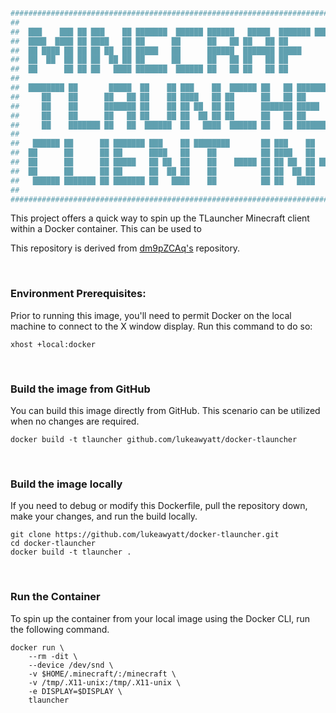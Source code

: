 ```bash
###############################################################################################################################
##                                                                                                                           ##
##  ███    ███ ██ ███    ██ ███████  ██████ ██████   █████  ███████ ████████                  M A S T E R   O V E R V I E W  ##
##  ████  ████ ██ ████   ██ ██      ██      ██   ██ ██   ██ ██         ██                                                    ##
##  ██ ████ ██ ██ ██ ██  ██ █████   ██      ██████  ███████ █████      ██                                   B U I L D I N G  ##
##  ██  ██  ██ ██ ██  ██ ██ ██      ██      ██   ██ ██   ██ ██         ██                                                    ##
##  ██      ██ ██ ██   ████ ███████  ██████ ██   ██ ██   ██ ██         ██                                         U S A G E  ##
##                                                                                                                           ##
##  ████████ ██       █████  ██    ██ ███    ██  ██████ ██   ██ ███████ ██████                                               ##
##     ██    ██      ██   ██ ██    ██ ████   ██ ██      ██   ██ ██      ██   ██                                              ##
##     ██    ██      ███████ ██    ██ ██ ██  ██ ██      ███████ █████   ██████                                               ##
##     ██    ██      ██   ██ ██    ██ ██  ██ ██ ██      ██   ██ ██      ██   ██                                              ##
##     ██    ███████ ██   ██  ██████  ██   ████  ██████ ██   ██ ███████ ██   ██                                              ##
##                                                                                                                           ##
##   ██████ ██      ██ ███████ ███    ██ ████████       ██ ███    ██       ██████   ██████   ██████ ██   ██ ███████ ██████   ##
##  ██      ██      ██ ██      ████   ██    ██          ██ ████   ██       ██   ██ ██    ██ ██      ██  ██  ██      ██   ██  ##
##  ██      ██      ██ █████   ██ ██  ██    ██    █████ ██ ██ ██  ██ █████ ██   ██ ██    ██ ██      █████   █████   ██████   ##
##  ██      ██      ██ ██      ██  ██ ██    ██          ██ ██  ██ ██       ██   ██ ██    ██ ██      ██  ██  ██      ██   ██  ##
##   ██████ ███████ ██ ███████ ██   ████    ██          ██ ██   ████       ██████   ██████   ██████ ██   ██ ███████ ██   ██  ##
##                                                                                                                           ##
###############################################################################################################################
```

This project offers a quick way to spin up the TLauncher Minecraft client within a Docker container.  This can be used to 

This repository is derived from [dm9pZCAq's](https://github.com/dm9pZCAq/docker-tlauncher) repository.

&nbsp;

### Environment Prerequisites:

Prior to running this image, you'll need to permit Docker on the local machine to connect to the X window display.  Run this command to do so:

```shell
xhost +local:docker
```

&nbsp;

### Build the image from GitHub

You can build this image directly from GitHub.  This scenario can be utilized when no changes are required.

```
docker build -t tlauncher github.com/lukeawyatt/docker-tlauncher
```

&nbsp;

### Build the image locally

If you need to debug or modify this Dockerfile, pull the repository down, make your changes, and run the build locally.

```
git clone https://github.com/lukeawyatt/docker-tlauncher.git
cd docker-tlauncher
docker build -t tlauncher .
```

&nbsp;

### Run the Container

To spin up the container from your local image using the Docker CLI, run the following command.

```
docker run \
    --rm -dit \
    --device /dev/snd \
    -v $HOME/.minecraft/:/minecraft \
    -v /tmp/.X11-unix:/tmp/.X11-unix \
    -e DISPLAY=$DISPLAY \
    tlauncher
 ```
 